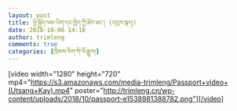 ```yaml
---
layout: post
title: ཕྱི་སྐྱོད་ལམ་ཡིག་དང་ཁྱེད་ཀྱི་ཐོབ་ཐང་། (དབུས་སྐད།)
date: 2018-10-06 14:18
author: trimleng
comments: true
categories: [ཁྲིམས་རིག་གི་ལོ་རྒྱུས།]
---
```

[video width="1280" height="720" mp4="https://s3.amazonaws.com/media-trimleng/Passport+video+(Utsang+Kay).mp4" poster="http://trimleng.cn/wp-content/uploads/2018/10/passport-e1538981388782.png"][/video]
